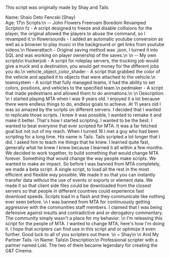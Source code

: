 This script was originally made by Shay and Tails

Name: Shaio Deto Fencski (Shay)<br>
Age: 17\n
Scripts:\n
-- John Flowers Freeroam Boredom Revamped Scripts\n
fz - A script designed to freeze and disable collisions for the player, the original allowed the players to abuse the command, so I revamped it.\n
flowersounds - I added an automatic youtube conversion as well as a browser to play music in the background or get links from youtube videos.\n
flowerattach - Original saving method was .json, I turned it into SQL and was working on player ownership of the saves.\n
\n
-- My own scripts\n
truckerjob - A script for roleplay servers, the trucking job would give a truck and a destination, you would get money for the different jobs you do.\n
vehicle_object_color_shader - A script that grabbed the color of the vehicle and applied it to objects that were attached to the vehicle.\n
teamsystem - A script that fully managed teams, it had the ability to set colors, positions, and vehicles to the specified team.\n
pedmaker - A script that made pedestrians and allowed them to do animations.\n
\n
Description: \n
I started playing MTA when I was 9 years old. I enjoyed it a lot because there were endless things to do, endless goals to achieve. At 11 years old I was so amazed by the scripts on different servers. I decided that I wanted to replicate those scripts. I knew it was possible, I wanted to remake it and make it better. That's how I started scripting. I wanted to be the best. I wanted to beat everyone that ever scripted for MTA. It was a far fetched goal but not out of my reach. When I turned 16 I met a guy who had been scripting for a long time. His name is Tails. Tails scripted a lot longer that I did. I asked him to teach me things that he knew. I learned quite fast, generally what he knew I knew because I learned it all within a few months. We decided to work together, to build something that would change MTA forever. Something that would change the way people make scripts. We wanted to make an impact. So before I was banned from MTA completely, we made a beta script. A single script, to load all the rest in the most efficient and flexible way possible. We made it so that you can instantly transfer data without the use of events or exports or element data. We made it so that client side files could be downloaded from the closest servers so that people in different countries could experience fast download speeds. Scripts load in a flash and they communicate like nothing ever seen before.
\n
I was banned from MTA for continuously getting aggressive with the communities staff members. I claimed that I was being defensive against insults and contradictive and or derogatory commentary. The community simply wasn't a place for my behavior.
\n
I'm releasing this script for the people of MTA. I wanted to change MTA, here's how I'm doing it. I hope that scripters can find use in this script and or optimize it even further. Good luck to all of you scripters out there.
\n
~ Shay\n
\n
And My Partner Tails -\n
Name: Tails\n
Description:\n
Professional scripter with a partner named Loki. The two of them became legendary for creating the G&T Cinema.